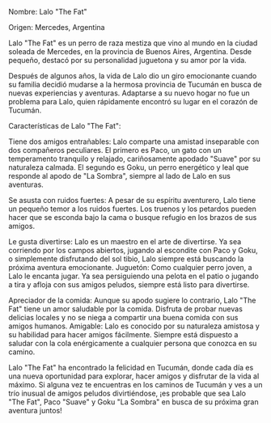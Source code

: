 Nombre: Lalo "The Fat"

Origen: Mercedes, Argentina

Lalo "The Fat" es un perro de raza mestiza que vino al mundo en la ciudad soleada de Mercedes, en la provincia de Buenos Aires, Argentina. Desde pequeño, destacó por su personalidad juguetona y su amor por la vida.

Después de algunos años, la vida de Lalo dio un giro emocionante cuando su familia decidió mudarse a la hermosa provincia de Tucumán en busca de nuevas experiencias y aventuras. Adaptarse a su nuevo hogar no fue un problema para Lalo, quien rápidamente encontró su lugar en el corazón de Tucumán.

Características de Lalo "The Fat":

Tiene dos amigos entrañables: Lalo comparte una amistad inseparable con dos compañeros peculiares. El primero es Paco, un gato con un temperamento tranquilo y relajado, cariñosamente apodado "Suave" por su naturaleza calmada. El segundo es Goku, un perro energético y leal que responde al apodo de "La Sombra", siempre al lado de Lalo en sus aventuras.

Se asusta con ruidos fuertes: A pesar de su espíritu aventurero, Lalo tiene un pequeño temor a los ruidos fuertes. Los truenos y los petardos pueden hacer que se esconda bajo la cama o busque refugio en los brazos de sus amigos.

Le gusta divertirse: Lalo es un maestro en el arte de divertirse. Ya sea corriendo por los campos abiertos, jugando al escondite con Paco y Goku, o simplemente disfrutando del sol tibio, Lalo siempre está buscando la próxima aventura emocionante.
Juguetón: Como cualquier perro joven, a Lalo le encanta jugar. Ya sea persiguiendo una pelota en el patio o jugando a tira y afloja con sus amigos peludos, siempre está listo para divertirse.

Apreciador de la comida: Aunque su apodo sugiere lo contrario, Lalo "The Fat" tiene un amor saludable por la comida. Disfruta de probar nuevas delicias locales y no se niega a compartir una buena comida con sus amigos humanos.
Amigable: Lalo es conocido por su naturaleza amistosa y su habilidad para hacer amigos fácilmente. Siempre está dispuesto a saludar con la cola enérgicamente a cualquier persona que conozca en su camino.

Lalo "The Fat" ha encontrado la felicidad en Tucumán, donde cada día es una nueva oportunidad para explorar, hacer amigos y disfrutar de la vida al máximo. Si alguna vez te encuentras en los caminos de Tucumán y ves a un trío inusual de amigos peludos divirtiéndose, ¡es probable que sea Lalo "The Fat", Paco "Suave" y Goku "La Sombra" en busca de su próxima gran aventura juntos!
